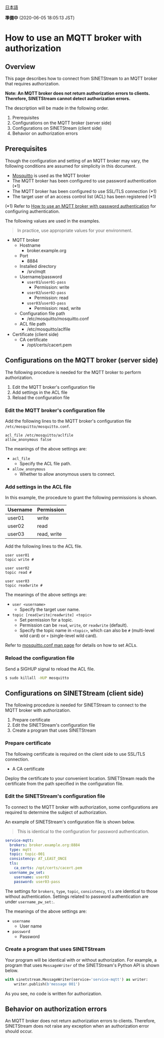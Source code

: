 <!--
Copyright (C) 2020 National Institute of Informatics

Licensed to the Apache Software Foundation (ASF) under one
or more contributor license agreements.  See the NOTICE file
distributed with this work for additional information
regarding copyright ownership.  The ASF licenses this file
to you under the Apache License, Version 2.0 (the
"License"); you may not use this file except in compliance
with the License.  You may obtain a copy of the License at

  http://www.apache.org/licenses/LICENSE-2.0

Unless required by applicable law or agreed to in writing,
software distributed under the License is distributed on an
"AS IS" BASIS, WITHOUT WARRANTIES OR CONDITIONS OF ANY
KIND, either express or implied.  See the License for the
specific language governing permissions and limitations
under the License.
-->

[日本語](mqtt-authorization.md)

**準備中** (2020-06-05 18:05:13 JST)

# How to use an MQTT broker with authorization

## Overview

This page describes how to connect from SINETStream to an MQTT broker that requires authorization.

**Note: An MQTT broker does not return authorization errors to clients.
Therefore, SINETStream cannot detect authorization errors.**

The description will be made in the following order.

1. Prerequisites
1. Configurations on the MQTT broker (server side)
1. Configurations on SINETStream (client side)
1. Behavior on authorization errors

## Prerequisites

Though the configuration and setting of an MQTT broker may vary, the following conditions are assumed for simplicity in this document.

* [Mosquitto](https://mosquitto.org/) is used as the MQTT broker
* The MQTT broker has been configured to use password authentication (*1)
* The MQTT broker has been configured to use SSL/TLS connection (*1)
* The target user of an access control list (ACL) has been registered (*1)

(*1) Refer to [How to use an MQTT broker with password authentication](mqtt-authentication-password.en.md) for configuring authentication.

The following values are used in the examples.
> In practice, use appropriate values for your environment.

* MQTT broker
    * Hostname
        * broker.example.org
    * Port
        * 8884
    * Installed directory
        * /srv/mqtt
    * Username/password
        * `user01`/`user01-pass`
            * Permission: write
        * `user02`/`user02-pass`
            * Permission: read
        * `user03`/`user03-pass`
            * Permission: read, write
    * Configuration file path
        * /etc/mosquitto/mosquitto.conf
    * ACL file path
        * /etc/mosquitto/aclfile
* Certificate (client side)
    * CA certificate
        * /opt/certs/cacert.pem

## Configurations on the MQTT broker (server side)

The following procedure is needed for the MQTT broker to perform authorization.

1. Edit the MQTT broker's configuration file
1. Add settings in the ACL file
1. Reload the configuration file

### Edit the MQTT broker's configuration file

Add the following lines to the MQTT broker's configuration file `/etc/mosquitto/mosquitto.conf`.

```properties
acl_file /etc/mosquitto/aclfile
allow_anonymous false
```

The meanings of the above settings are:

* `acl_file`
    * Specify the ACL file path.
* `allow_anonymous`
    * Whether to allow anonymous users to connect.

### Add settings in the ACL file

In this example, the procedure to grant the following permissions is shown.

| Username | Permission |
| --- | --- |
| user01 | write |
| user02 | read |
| user03 | read, write|

Add the following lines to the ACL file.

```properties
user user01
topic write #

user user02
topic read #

user user03
topic readwrite #
```

The meanings of the above settings are:

* `user <username>`
    * Specify the target user name.
* `topic [read|write|readwrite] <topic>`
    * Set permission for a topic.
    * Permission can be `read`, `write`, or `readwrite` (default).
    * Specify the topic name in `<topic>`, which can also be `#` (multi-level wild card) or `+` (single-level wild card).

Refer to [mosquitto.conf man page](https://mosquitto.org/man/mosquitto-conf-5.html) for details on how to set ACLs.

### Reload the configuration file

Send a SIGHUP signal to reload the ACL file.

```bash
$ sudo killall -HUP mosquitto
```

## Configurations on SINETStream (client side)

The following procedure is needed for SINETStream to connect to the MQTT broker with authorization.

1. Prepare certificate
1. Edit the SINETStream's configuration file
1. Create a program that uses SINETStream

### Prepare certificate

The following certificate is required on the client side to use SSL/TLS connection.

* A CA certificate

Deploy the certificate to your convenient location.
SINETStream reads the certificate from the path specified in the configuration file.

### Edit the SINETStream's configuration file

To connect to the MQTT broker with authorization, some configurations are required to determine the subject of authorization.

An example of SINETStream's configuration file is shown below.

> This is identical to the configuration for password authentication.

```yaml
service-mqtt:
  brokers: broker.example.org:8884
  type: mqtt
  topic: topic-001
  consistency: AT_LEAST_ONCE
  tls:
    ca_certs: /opt/certs/cacert.pem
  username_pw_set:
    username: user03
    password: user03-pass
```

The settings for `brokers`, `type`, `topic`, `consistency`, `tls` are identical to those without authentication.
Settings related to password authentication are under `username_pw_set:`.

The meanings of the above settings are:

* `username`
    * User name
* `password`
    * Password

### Create a program that uses SINETStream

Your program will be identical with or without authorization.
For example, a program that uses `MessageWriter` of the SINETStream's Python API is shown below.

```python
with sinetstream.MessageWriter(service='service-mqtt') as writer:
    writer.publish(b'message 001')
```

As you see, no code is written for authorization.

## Behavior on authorization errors

An MQTT broker does not return authorization errors to clients.
Therefore, SINETStream does not raise any exception when an authorization error should occur.
